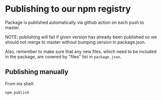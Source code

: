 # Publishing to our npm registry

Package is published automatically via github action on each push to master.

NOTE: publishing will fail if given version has already been published so we should not merge to master without bumping version in package.json.

Also, remember to make sure that any new files, which need to be included in the package, are covered by "files" list in `package.json`.

## Publishing manually

From nix shell:

```sh
npm-publish
```
